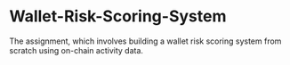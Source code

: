 # Wallet-Risk-Scoring-System
The assignment, which involves building a wallet risk scoring system from scratch using on-chain activity data.
